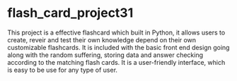# flash_card_project31
This project is a effective flashcard which built in Python, it allows users to create, reveir and test their own knowledge depend on their own customizable flashcards. It is included with the basic front end design going along with the random suffering, storing data and answer checking according to the matching flash cards. It is a user-friendly interface, which is easy to be use for any type of user. 
